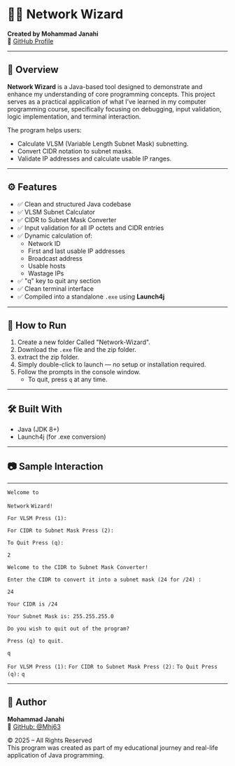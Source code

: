 # 🧙‍♂️ Network Wizard

**Created by Mohammad Janahi**  
🔗 [GitHub Profile](https://github.com/Mhj63)

---

## 📌 Overview

**Network Wizard** is a Java-based tool designed to demonstrate and enhance my understanding of core programming concepts. This project serves as a practical application of what I’ve learned in my computer programming course, specifically focusing on debugging, input validation, logic implementation, and terminal interaction.

The program helps users:
- Calculate VLSM (Variable Length Subnet Mask) subnetting.
- Convert CIDR notation to subnet masks.
- Validate IP addresses and calculate usable IP ranges.

---

## ⚙️ Features

- ✅ Clean and structured Java codebase
- ✅ VLSM Subnet Calculator
- ✅ CIDR to Subnet Mask Converter
- ✅ Input validation for all IP octets and CIDR entries
- ✅ Dynamic calculation of:
  - Network ID
  - First and last usable IP addresses
  - Broadcast address
  - Usable hosts
  - Wastage IPs
- ✅ "q" key to quit any section
- ✅ Clean terminal interface
- ✅ Compiled into a standalone `.exe` using **Launch4j**

---

## 🚀 How to Run

1. Create a new folder Called "Network-Wizard".
2.  Download the `.exe` file and the zip folder.
3.  extract the zip folder.
4. Simply double-click to launch — no setup or installation required.
5. Follow the prompts in the console window.
   - To quit, press `q` at any time.

---

## 🛠️ Built With

- Java (JDK 8+)
- Launch4j (for .exe conversion)

---

## 📷 Sample Interaction

---

`Welcome to`

`Network`
`Wizard!`
 


`For VLSM Press (1):`

`For CIDR to Subnet Mask Press (2):`

`To Quit Press (q):`

`2`

`Welcome to the CIDR to Subnet Mask Converter!`

`Enter the CIDR to convert it into a subnet mask (24 for /24) :`

`24`

`Your CIDR is /24`

`Your Subnet Mask is: 255.255.255.0`

`Do you wish to quit out of the program?`

`Press (q) to quit.`

`q`

`For VLSM Press (1):`
`For CIDR to Subnet Mask Press (2):`
`To Quit Press (q):`
`q`

---

## 👤 Author

**Mohammad Janahi**  
🔗 [GitHub: @Mhj63](https://github.com/Mhj63)

© 2025 – All Rights Reserved  
This program was created as part of my educational journey and real-life application of Java programming.


